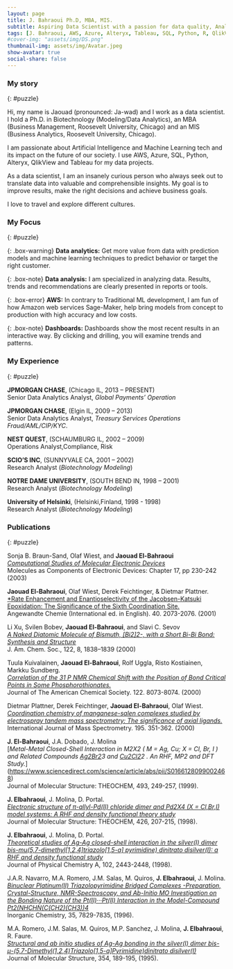 ```yaml
---
layout: page
title: J. Bahraoui Ph.D, MBA, MIS.
subtitle: Aspiring Data Scientist with a passion for data quality, Analytics, governance, and Business Intelligence.
tags: [J. Bahraoui, AWS, Azure, Alteryx, Tableau, SQL, Python, R, QlikView, Access, VBA, Agile, JIRA, Statistical Analysis, AI, Machine Learning, Data Science, Data Analytics, BI, Business Inteligence, Data Visualization]
#cover-img: "assets/img/DS.png"
thumbnail-img: assets/img/Avatar.jpeg
show-avatar: true
social-share: false
---
```

<style>
r { color: Red }
o { color: Orange }
g { color: Green }
b { color: Blue }
t { font-size: 11pt; }
</style>

### <i class="fas fa-puzzle-piece" aria-hidden="true"></i> My story
{: #puzzle}

Hi, my name is Jaouad (pronounced: Ja-wad) and I work as a data scientist. I hold a Ph.D. in Biotechnology (Modeling/Data Analytics), an MBA (Business Management, Roosevelt University, Chicago) and an MIS (Business Analytics, Roosevelt University, Chicago).

I am passionate about Artificial Intelligence and Machine Learning tech and its impact on the future of our society. I use AWS, Azure, SQL, Python, Alteryx, QlikView and Tableau for my data projects.

As a data scientist, I am an insanely curious person who always seek out to translate data into valuable and comprehensible insights. My goal is to improve results, make the right decisions and achieve business goals.

I love to travel and explore different cultures.

### <i class="fas fa-puzzle-piece" aria-hidden="true"></i> My Focus
{: #puzzle}

{: .box-warning}
**Data analytics:** Get more value from data with prediction models and machine learning techniques to predict behavior or target the right customer.

{: .box-note}
**Data analysis:** I am specialized in analyzing data. Results, trends and recommendations are clearly presented in reports or tools.

{: .box-error}
**AWS:** In contrary to Traditional ML development, I am fun of how Amazon web services Sage-Maker, help bring models from concept to production with high accuracy and low costs.

{: .box-note}
**Dashboards:** Dashboards show the most recent results in an interactive way. By clicking and drilling, you will examine trends and patterns.

### <i class="fas fa-puzzle-piece" aria-hidden="true"></i> My Experience
{: #puzzle}

**JPMORGAN CHASE**, (Chicago IL, 2013 – PRESENT)  
Senior Data Analytics Analyst, *Global Payments’ Operation*

**JPMORGAN CHASE**, (Elgin IL, 2009 – 2013)  
Senior Data Analytics Analyst, *Treasury Services Operations Fraud/AML/CIP/KYC*.

**NEST QUEST**, (SCHAUMBURG IL, 2002 – 2009)  
Operations Analyst,Compliance, Risk

**SCIO’S INC**, (SUNNYVALE CA, 2001 – 2002)  
Research Analyst (*Biotechnology Modeling*)

**NOTRE DAME UNIVERSITY**, (SOUTH BEND IN, 1998 – 2001)  
Research Analyst (*Biotechnology Modeling*)

**University of Helsinki**, (Helsinki,Finland, 1998 - 1998)  
Research Analyst (*Biotechnology Modeling*)


### <i class="fas fa-puzzle-piece" aria-hidden="true"></i> Publications
{: #puzzle}

Sonja B. Braun-Sand, Olaf Wiest, and **Jaouad El-Bahraoui**  
[*Computational Studies of Molecular Electronic Devices*](https://pubs.acs.org/doi/abs/10.1021/bk-2003-0844.ch017)  
Molecules as Components of Electronic Devices: Chapter 17, pp 230-242 (2003)

**Jaouad El-Bahraoui**, Olaf Wiest, Derek Feichtinger, & Dietmar Plattner.  
[*Rate Enhancement and Enantioselectivity of the Jacobsen-Katsuki Epoxidation: The Significance of the Sixth Coordination Site.](https://pubmed.ncbi.nlm.nih.gov/29712213/)  
Angewandte Chemie (International ed. in English). 40. 2073-2076. (2001)

Li Xu, Svilen Bobev, **Jaouad El-Bahraoui**, and Slavi C. Sevov  
[*A Naked Diatomic Molecule of Bismuth, [Bi2]2-, with a Short Bi-Bi Bond: Synthesis and Structure*](https://pubs.acs.org/doi/10.1021/ja992422i)  
J. Am. Chem. Soc., 122, 8, 1838–1839 (2000)

Tuula Kuivalainen, **Jaouad El-Bahraoui**, Rolf Uggla, Risto Kostiainen, Markku Sundberg.  
[*Correlation of the 31 P NMR Chemical Shift with the Position of Bond Critical Points in Some Phosphorothionates.*](https://pubs.acs.org/doi/10.1021/ja994513l)  
Journal of The American Chemical Society. 122. 8073-8074. (2000)  

Dietmar Plattner, Derek Feichtinger, **Jaouad El-Bahraoui**, Olaf Wiest.  
[*Coordination chemistry of manganese-salen complexes studied by electrospray tandem mass spectrometry: The significance of axial ligands.*](https://www.sciencedirect.com/science/article/abs/pii/S1387380699002183)  
International Journal of Mass Spectrometry. 195. 351-362. (2000)  

**J. El-Bahraoui**, J.A. Dobado, J. Molina  
[*Metal-Metal Closed-Shell Interaction in M2X2 ( M = Ag, Cu; X = Cl, Br, I ) and Related Compounds [Ag2Br2](PH3)3 and [Cu2Cl2](PH3)2 . An RHF, MP2 and DFT Study.*](https://www.sciencedirect.com/science/article/abs/pii/S0166128099002468)  
Journal of Molecular Structure: THEOCHEM, 493, 249-257, (1999).  

**J. Elbahraoui**, J. Molina, D. Portal.  
[*Electronic structure of π-allyl-Pd(II) chloride dimer and Pd2X4 (X = Cl,Br,I) model systems: A RHF and density functional theory study*](https://www.sciencedirect.com/science/article/abs/pii/S0166128097004247)  
Journal of Molecular Structure: THEOCHEM, 426, 207-215, (1998).

**J. Elbahraoui**, J. Molina, D. Portal.  
[*Theoretical studies of Ag-Ag closed-shell interaction in the silver(I) dimer bis-mu(5,7-dimethyl[1,2,4]triazolo[1,5-a] pyrimidine) dinitrato disilver(I): a RHF and density functional study*](https://pubs.acs.org/doi/pdf/10.1021/jp971389o)  
Journal of Physical Chemistry A, 102, 2443-2448, (1998).  

J.A.R. Navarro, M.A. Romero, J.M. Salas, M. Quiros, **J. Elbahraoui**, J. Molina.  
[*Binuclear Platinum(II) Triazolopyrimidine Bridged Complexes -Preparation, Crystal-Structure, NMR-Spectroscopy, and Ab-Initio MO Investigation on the Bonding Nature of the Pt(II)···Pt(II) Interaction in the Model-Compound Pt2(NHCHN(C(CH2)(CH3))4*](https://pubs.acs.org/doi/abs/10.1021/ic960496e)  
Inorganic Chemistry, 35, 7829-7835, (1996).  

M.A. Romero, J.M. Salas, M. Quiros, M.P. Sanchez, J. Molina, **J. Elbahraoui**, R. Faure.  
[*Structural and ab initio studies of Ag-Ag bonding in the silver(I) dimer bis-μ-(5,7-Dimethyl(1,2,4)Triazolo[1,5-a]Pyrimidine)dinitrato disilver(I)*](https://www.sciencedirect.com/science/article/abs/pii/002228609508891X)  
Journal of Molecular Structure, 354, 189-195, (1995).  
